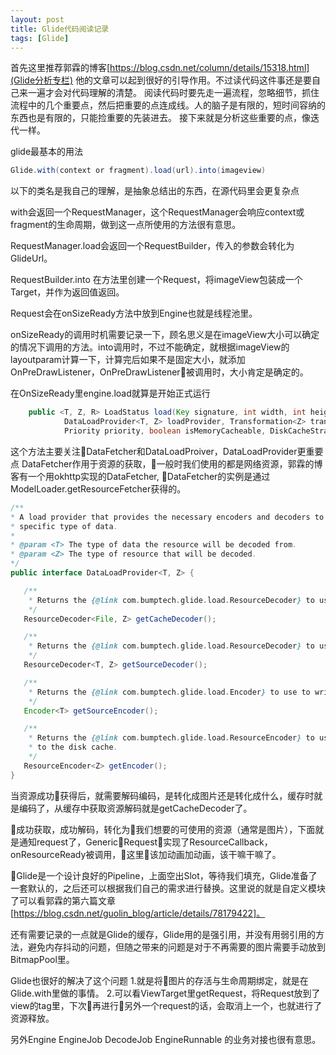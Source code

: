 ```yaml
---
layout: post
title: Glide代码阅读记录
tags: [Glide]
---
```

首先这里推荐郭霖的博客[https://blog.csdn.net/column/details/15318.html](Glide分析专栏)
他的文章可以起到很好的引导作用。不过读代码这件事还是要自己来一遍才会对代码理解的清楚。
阅读代码时要先走一遍流程，忽略细节，抓住流程中的几个重要点，然后把重要的点连成线。人的脑子是有限的，短时间容纳的东西也是有限的，只能捡重要的先装进去。
接下来就是分析这些重要的点，像迭代一样。

glide最基本的用法
```java
Glide.with(context or fragment).load(url).into(imageview)
```


以下的类名是我自己的理解，是抽象总结出的东西，在源代码里会更复杂点

with会返回一个RequestManager，这个RequestManager会响应context或fragment的生命周期，做到这一点所使用的方法很有意思。

RequestManager.load会返回一个RequestBuilder，传入的参数会转化为GlideUrl。

RequestBuilder.into 在方法里创建一个Request，将imageView包装成一个Target，并作为返回值返回。

Request会在onSizeReady方法中放到Engine也就是线程池里。

onSizeReady的调用时机需要记录一下，顾名思义是在imageView大小可以确定的情况下调用的方法。into调用时，不过不能确定，就根据imageView的layoutparam计算一下，计算完后如果不是固定大小，就添加OnPreDrawListener，OnPreDrawListener被调用时，大小肯定是确定的。

在OnSizeReady里engine.load就算是开始正式运行
```java
    public <T, Z, R> LoadStatus load(Key signature, int width, int height, DataFetcher<T> fetcher,
            DataLoadProvider<T, Z> loadProvider, Transformation<Z> transformation, ResourceTranscoder<Z, R> transcoder,
            Priority priority, boolean isMemoryCacheable, DiskCacheStrategy diskCacheStrategy, ResourceCallback cb)
```
这个方法主要关注DataFetcher和DataLoadProiver，DataLoadProvider更重要点
DataFetcher作用于资源的获取，一般时我们使用的都是网络资源，郭霖的博客有一个用okhttp实现的DataFetcher,
DataFetcher的实例是通过ModelLoader.getResourceFetcher获得的。



 ```java
 /**
 * A load provider that provides the necessary encoders and decoders to decode a specific type of resource from a
 * specific type of data.
 *
 * @param <T> The type of data the resource will be decoded from.
 * @param <Z> The type of resource that will be decoded.
 */
public interface DataLoadProvider<T, Z> {

    /**
     * Returns the {@link com.bumptech.glide.load.ResourceDecoder} to use to decode the resource from the disk cache.
     */
    ResourceDecoder<File, Z> getCacheDecoder();

    /**
     * Returns the {@link com.bumptech.glide.load.ResourceDecoder} to use to decode the resource from the original data.
     */
    ResourceDecoder<T, Z> getSourceDecoder();

    /**
     * Returns the {@link com.bumptech.glide.load.Encoder} to use to write the original data to the disk cache.
     */
    Encoder<T> getSourceEncoder();

    /**
     * Returns the {@link com.bumptech.glide.load.ResourceEncoder} to use to write the decoded and transformed resource
     * to the disk cache.
     */
    ResourceEncoder<Z> getEncoder();
}
```
当资源成功获得后，就需要解码编码，是转化成图片还是转化成什么，缓存时就是编码了，从缓存中获取资源解码就是getCacheDecoder了。

成功获取，成功解码，转化为我们想要的可使用的资源（通常是图片），下面就是通知request了，GenericRequest实现了ResourceCallback，onResourceReady被调用，这里该加动画加动画，该干嘛干嘛了。

Glide是一个设计良好的Pipeline，上面空出Slot，等待我们填充，Glide准备了一套默认的，之后还可以根据我们自己的需求进行替换。这里说的就是自定义模块了可以看郭霖的第六篇文章[https://blog.csdn.net/guolin_blog/article/details/78179422]。

还有需要记录的一点就是Glide的缓存，Glide用的是强引用，并没有用弱引用的方法，避免内存抖动的问题，但随之带来的问题是对于不再需要的图片需要手动放到BitmapPool里。

Glide也很好的解决了这个问题
1.就是将图片的存活与生命周期绑定，就是在Glide.with里做的事情。
2.可以看ViewTarget里getRequest，将Request放到了view的tag里，下次再进行另外一个request的话，会取消上一个，也就进行了资源释放。

另外Engine EngineJob DecodeJob EngineRunnable 的业务对接也很有意思。


